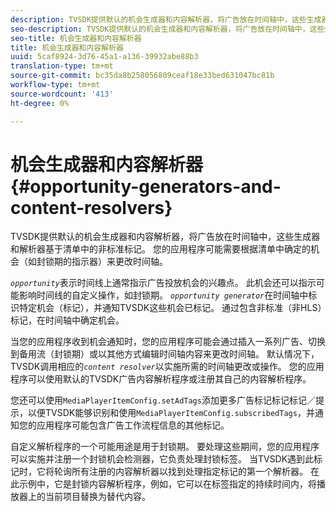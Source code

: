 ```yaml
---
description: TVSDK提供默认的机会生成器和内容解析器，将广告放在时间轴中，这些生成器和解析器基于清单中的非标准标记。 您的应用程序可能需要根据清单中确定的机会（如封锁期的指示器）来更改时间轴。
seo-description: TVSDK提供默认的机会生成器和内容解析器，将广告放在时间轴中，这些生成器和解析器基于清单中的非标准标记。 您的应用程序可能需要根据清单中确定的机会（如封锁期的指示器）来更改时间轴。
seo-title: 机会生成器和内容解析器
title: 机会生成器和内容解析器
uuid: 5caf8924-3d76-45a1-a136-39932abe88b3
translation-type: tm+mt
source-git-commit: bc35da8b258056809ceaf18e33bed631047bc81b
workflow-type: tm+mt
source-wordcount: '413'
ht-degree: 0%

---
```



# 机会生成器和内容解析器{#opportunity-generators-and-content-resolvers}

TVSDK提供默认的机会生成器和内容解析器，将广告放在时间轴中，这些生成器和解析器基于清单中的非标准标记。 您的应用程序可能需要根据清单中确定的机会（如封锁期的指示器）来更改时间轴。

*`opportunity`*&#x200B;表示时间线上通常指示广告投放机会的兴趣点。 此机会还可以指示可能影响时间线的自定义操作，如封锁期。 *`opportunity generator`*&#x200B;在时间轴中标识特定机会（标记），并通知TVSDK这些机会已标记。 通过包含非标准（非HLS）标记，在时间轴中确定机会。

当您的应用程序收到机会通知时，您的应用程序可能会通过插入一系列广告、切换到备用流（封锁期）或以其他方式编辑时间轴内容来更改时间轴。 默认情况下，TVSDK调用相应的&#x200B;*`content resolver`*&#x200B;以实施所需的时间轴更改或操作。 您的应用程序可以使用默认的TVSDK广告内容解析程序或注册其自己的内容解析程序。

您还可以使用`MediaPlayerItemConfig.setAdTags`添加更多广告标记标记标记／提示，以便TVSDK能够识别和使用`MediaPlayerItemConfig.subscribedTags`，并通知您的应用程序可能包含广告工作流程信息的其他标记。

自定义解析程序的一个可能用途是用于封锁期。 要处理这些期间，您的应用程序可以实施并注册一个封锁机会检测器，它负责处理封锁标签。 当TVSDK遇到此标记时，它将轮询所有注册的内容解析器以找到处理指定标记的第一个解析器。 在此示例中，它是封锁内容解析程序，例如，它可以在标签指定的持续时间内，将播放器上的当前项目替换为替代内容。